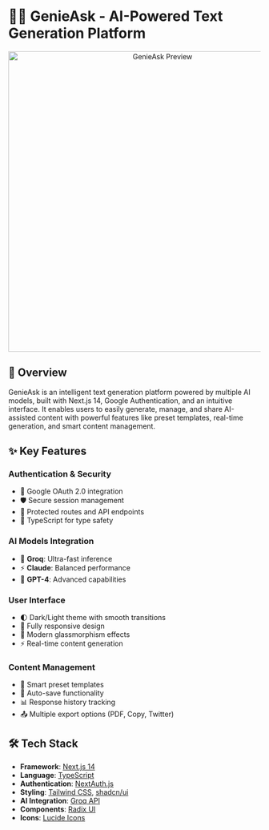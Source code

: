 # 🧙‍♂️ GenieAsk - AI-Powered Text Generation Platform

<p align="center">
 <img src="public/preview.png" alt="GenieAsk Preview" width="600"/>
</p>

## 🌟 Overview 

GenieAsk is an intelligent text generation platform powered by multiple AI models, built with Next.js 14, Google Authentication, and an intuitive interface. It enables users to easily generate, manage, and share AI-assisted content with powerful features like preset templates, real-time generation, and smart content management.

## ✨ Key Features

### Authentication & Security
- 🔐 Google OAuth 2.0 integration
- 🛡️ Secure session management 
- 🚫 Protected routes and API endpoints
- 📝 TypeScript for type safety

### AI Models Integration
- 🚀 **Groq**: Ultra-fast inference
- ⚡ **Claude**: Balanced performance 
- 🧠 **GPT-4**: Advanced capabilities

### User Interface
- 🌓 Dark/Light theme with smooth transitions
- 📱 Fully responsive design
- 🎨 Modern glassmorphism effects
- ⚡ Real-time content generation

### Content Management
- 📝 Smart preset templates
- 💾 Auto-save functionality
- 📊 Response history tracking
- 📤 Multiple export options (PDF, Copy, Twitter)

## 🛠️ Tech Stack

- **Framework**: [Next.js 14](https://nextjs.org/)
- **Language**: [TypeScript](https://www.typescriptlang.org/)
- **Authentication**: [NextAuth.js](https://next-auth.js.org/)
- **Styling**: [Tailwind CSS](https://tailwindcss.com/), [shadcn/ui](https://ui.shadcn.com/)
- **AI Integration**: [Groq API](https://groq.com/)
- **Components**: [Radix UI](https://www.radix-ui.com/)
- **Icons**: [Lucide Icons](https://lucide.dev/)

